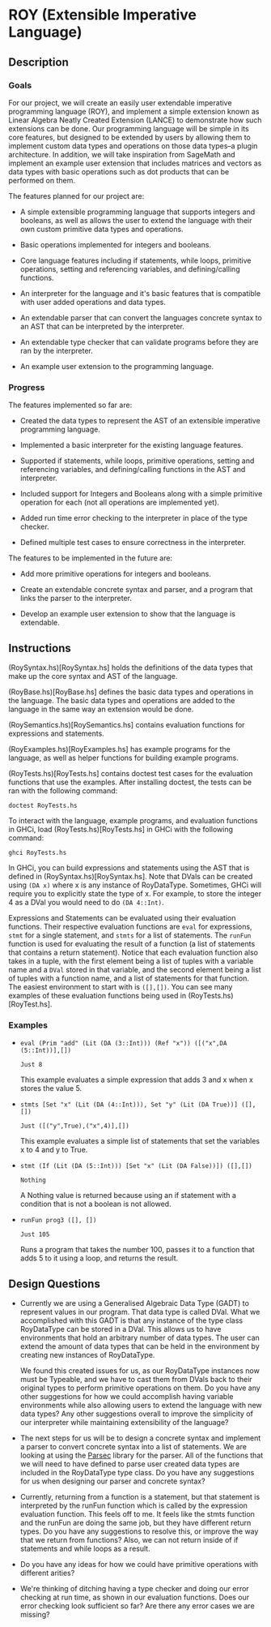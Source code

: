 # ROY (Extensible Imperative Language)

## Description

### Goals

For our project, we will create an easily user extendable imperative programming language (ROY), and implement a simple extension known as Linear Algebra Neatly Created Extension (LANCE) to demonstrate how such extensions can be done. 
Our programming language will be simple in its core features, but designed to be extended by users by allowing them to implement custom data types and operations on those data types–a plugin architecture.  In addition, we will take inspiration from SageMath and implement an example user extension that includes matrices and vectors as data types with basic operations such as dot products that can be performed on them.

The features planned for our project are:

- A simple extensible programming language that supports integers and booleans, as well as allows the user to extend the language with their own custom primitive data types and operations.

- Basic operations implemented for integers and booleans.

- Core language features including if statements, while loops, primitive operations, setting and referencing variables, and defining/calling functions.

- An interpreter for the language and it's basic features that is compatible with user added operations and data types.

- An extendable parser that can convert the languages concrete syntax to an AST that can be interpreted by the interpreter.

- An extendable type checker that can validate programs before they are ran by the interpreter.

- An example user extension to the programming language.

### Progress

The features implemented so far are: 

- Created the data types to represent the AST of an extensible imperative programming language.

- Implemented a basic interpreter for the existing language features. 

- Supported if statements, while loops, primitive operations, setting and referencing variables, and defining/calling functions in the AST and interpreter.

- Included support for Integers and Booleans along with a simple primitive operation for each (not all operations are implemented yet).

- Added run time error checking to the interpreter in place of the type checker.  

- Defined multiple test cases to ensure correctness in the interpreter.

The features to be implemented in the future are:

- Add more primitive operations for integers and booleans.

- Create an extendable concrete syntax and parser, and a program that links the parser to the interpreter.  

- Develop an example user extension to show that the language is extendable. 

## Instructions

(RoySyntax.hs)[RoySyntax.hs] holds the definitions of the data types that make up the core syntax and AST of the language.

(RoyBase.hs)[RoyBase.hs] defines the basic data types and operations in the language. The basic data types and operations are added to the language in the same way an extension would be done.

(RoySemantics.hs)[RoySemantics.hs] contains evaluation functions for expressions and statements. 

(RoyExamples.hs)[RoyExamples.hs] has example programs for the language, as well as helper functions for building example programs. 

(RoyTests.hs)[RoyTests.hs] contains doctest test cases for the evaluation functions that use the examples.  After installing doctest, the tests can be ran with the following command:

`doctest RoyTests.hs`

To interact with the language, example programs, and evaluation functions in GHCi, load (RoyTests.hs)[RoyTests.hs] in GHCi with the following command:

`ghci RoyTests.hs`


In GHCi, you can build expressions and statements using the AST that is defined in (RoySyntax.hs)[RoySyntax.hs].
Note that DVals can be created using `(DA x)` where x is any instance of RoyDataType.
Sometimes, GHCi will require you to explicitly state the type of x.
For example, to store the integer 4 as a DVal you would need to do `(DA 4::Int)`.

Expressions and Statements can be evaluated using their evaluation functions.
Their respective evaluation functions are `eval` for expressions, `stmt` for a single statement, and `stmts` for a list of statements.
The `runFun` function is used for evaluating the result of a function (a list of statements that contains a return statement).
Notice that each evaluation function also takes in a tuple, with the first element being a list of tuples with a variable name and a `DVal` stored in that variable, and the second element being a list of tuples with a function name, and a list of statements for that function.
The easiest environment to start with is `([],[])`. 
You can see many examples of these evaluation functions being used in (RoyTests.hs)[RoyTest.hs]. 

### Examples

- `eval (Prim "add" (Lit (DA (3::Int))) (Ref "x")) ([("x",DA (5::Int))],[])`
  
  `Just 8`
  
  This example evaluates a simple expression that adds 3 and x when x stores the value 5.

- `stmts [Set "x" (Lit (DA (4::Int))), Set "y" (Lit (DA True))] ([],[])`
  
  `Just ([("y",True),("x",4)],[])`

  This example evaluates a simple list of statements that set the variables x to 4 and y to True.

- `stmt (If (Lit (DA (5::Int))) [Set "x" (Lit (DA False))]) ([],[])`
  
  `Nothing`

  A Nothing value is returned because using an if statement with a condition that is not a boolean is not allowed.

- `runFun prog3 ([], [])`

  `Just 105`

  Runs a program that takes the number 100, passes it to a function that adds 5 to it using a loop, and returns the result.

## Design Questions

- Currently we are using a Generalised Algebraic Data Type (GADT) to represent values in our program.  That data type is called DVal.  What we accomplished with this GADT is that any instance of the type class RoyDataType can be stored in a DVal.  This allows us to have environments that hold an arbitrary number of data types.  The user can extend the amount of data types that can be held in the environment by creating new instances of RoyDataType.  

  We found this created issues for us, as our RoyDataType instances now must be Typeable, and we have to cast them from DVals back to their original types to perform primitive operations on them.  Do you have any other suggestions for how we could accomplish having variable environments while also allowing users to extend the language with new data types?  Any other suggestions overall to improve the simplicity of our interpreter while maintaining extensibility of the language? 
- The next steps for us will be to design a concrete syntax and implement a parser to convert concrete syntax into a list of statements.  We are looking at using the [Parsec](https://wiki.haskell.org/Parsec) library for the parser.  All of the functions that we will need to have defined to parse user created data types are included in the RoyDataType type class.  Do you have any suggestions for us when designing our parser and concrete syntax?
- Currently, returning from a function is a statement, but that statement is interpreted by the runFun function which is called by the expression evaluation function.  This feels off to me.  It feels like the stmts function and the runFun are doing the same job, but they have different return types.  Do you have any suggestions to resolve this, or improve the way that we return from functions?  Also, we can not return inside of if statements and while loops as a result.
- Do you have any ideas for how we could have primitive operations with different arities?
- We're thinking of ditching having a type checker and doing our error checking at run time, as shown in our evaluation functions.  Does our error checking look sufficient so far? Are there any error cases we are missing?
